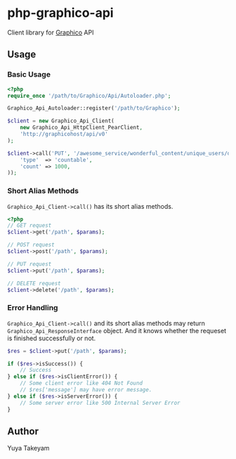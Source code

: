 php-graphico-api
================

Client library for [Graphico](https://github.com/yuya-takeyama/graphico) API

Usage
-----

### Basic Usage

```php
<?php
require_once '/path/to/Graphico/Api/Autoloader.php';

Graphico_Api_Autoloader::register('/path/to/Graphico');

$client = new Graphico_Api_Client(
    new Graphico_Api_HttpClient_PearClient,
    'http://graphicohost/api/v0'
);

$client->call('PUT', '/awesome_service/wonderful_content/unique_users/daily/2013-01-01', array(
    'type'  => 'countable',
    'count' => 1000,
));
```

### Short Alias Methods

`Graphico_Api_Client->call()` has its short alias methods.

```php
<?php
// GET request
$client->get('/path', $params);

// POST request
$client->post('/path', $params);

// PUT request
$client->put('/path', $params);

// DELETE request
$client->delete('/path', $params);
```

### Error Handling

`Graphico_Api_Client->call()` and its short alias methods may return `Graphico_Api_ResponseInterface` object. And it knows whether the requeset is finished successfully or not.

```php
$res = $client->put('/path', $params);

if ($res->isSuccess()) {
    // Success
} else if ($res->isClientError()) {
    // Some client error like 404 Not Found
    // $res['message'] may have error message.
} else if ($res->isServerError()) {
    // Some server error like 500 Internal Server Error
}
```

Author
------

Yuya Takeyam
